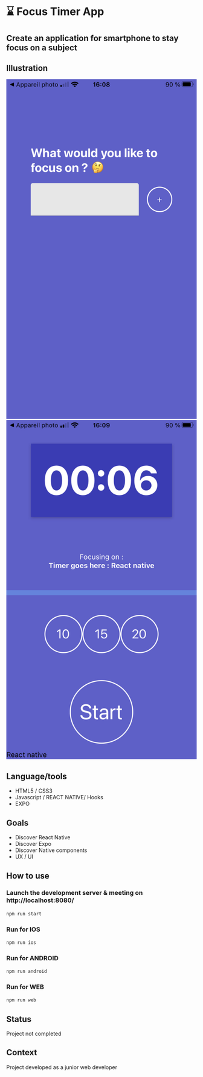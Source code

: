 #  :hourglass: Focus Timer App

## Create an application for smartphone to stay focus on a subject

## Illustration
![Exemple](screenshot.png)![Exemple](screenshot1.png)

## Language/tools
- HTML5 / CSS3
- Javascript / REACT NATIVE/ Hooks
- EXPO
  

## Goals 
- Discover React Native
- Discover Expo
- Discover Native components
- UX / UI

## How to use 

### Launch the development server & meeting on http://localhost:8080/
``` javascript
npm run start
```

### Run for IOS
``` javascript
npm run ios
```
### Run for ANDROID
``` javascript
npm run android
```
### Run for WEB
``` javascript
npm run web
```

## Status
Project not completed

## Context
Project developed as a junior web developer

